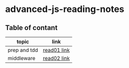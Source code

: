 # advanced-js-reading-notes


## Table of contant 

|topic|link|
|-----------|-----------|
|prep and tdd|[read01 link](https://hala277.github.io/advanced-js-reading-notes/01-prep-and-tdd)|
|middleware|[read02 link](https://hala277.github.io/advanced-js-reading-notes/02-middleware)|